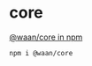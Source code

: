 # core

[@waan/core in npm](https://www.npmjs.com/package/@waan/core)

```bash
npm i @waan/core
```
